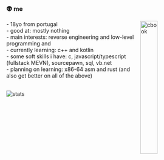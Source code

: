 ### 👽 me
<img width="30%" align="right" alt="cbook" src="https://c.tenor.com/NYrgLNGuy7YAAAAC/the-c-programming-language-uncle-dane.gif"/>
- 18yo from portugal <br>
- good at: mostly nothing <br>
- main interests: reverse engineering and low-level programming and<br>
- currently learning: c++ and kotlin <br>
- some soft skills i have: c, javascript/typescript (fullstack MEVN), sourcepawn, sql, vb.net <br>
- planning on learning: x86-64 asm and rust (and also get better on all of the above) <br> <br> 


![stats](https://github-readme-stats.vercel.app/api?username=robyzzz&show_icons=true&theme=dark&include_all_commits=true&count_private=true&hide=stars,issues)
